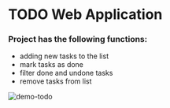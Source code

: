 # TODO Web Application

### Project has the following functions:
+ adding new tasks to the list
+ mark tasks as done
+ filter done and undone tasks
+ remove tasks from list

![demo-todo](https://user-images.githubusercontent.com/63635459/108623011-2fe47980-7445-11eb-86b9-06d3c2fb80ea.gif)
